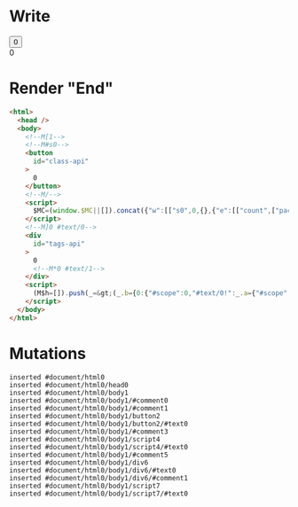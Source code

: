 # Write
  <!M[1><!--M#s0--><button id=class-api>0</button><!--M/--><script>$MC=(window.$MC||[]).concat({"w":[["s0",0,{},{"e":[["count",["packages/translator-interop/src/__tests__/fixtures/interop-events-tags-to-class/template.marko_0/onCount",null]]],"f":1,"p":null}]],"t":["packages/translator-interop/src/__tests__/fixtures/interop-events-tags-to-class/components/class-counter.marko"]})</script><!M]0 #text/0><div id=tags-api>0<!M*0 #text/1></div><script>(M$h=[]).push(_=>(_.b={0:{"#scope":0,"#text/0!":_.a={"#scope":1,m5c:"s0"},"#text/0(":_._["@marko/tags-compat-5-to-6"](_._["packages/translator-interop/src/__tests__/fixtures/interop-events-tags-to-class/components/class-counter.marko"])},1:_.a}),[])</script>


# Render "End"
```html
<html>
  <head />
  <body>
    <!--M[1-->
    <!--M#s0-->
    <button
      id="class-api"
    >
      0
    </button>
    <!--M/-->
    <script>
      $MC=(window.$MC||[]).concat({"w":[["s0",0,{},{"e":[["count",["packages/translator-interop/src/__tests__/fixtures/interop-events-tags-to-class/template.marko_0/onCount",null]]],"f":1,"p":null}]],"t":["packages/translator-interop/src/__tests__/fixtures/interop-events-tags-to-class/components/class-counter.marko"]})
    </script>
    <!--M]0 #text/0-->
    <div
      id="tags-api"
    >
      0
      <!--M*0 #text/1-->
    </div>
    <script>
      (M$h=[]).push(_=&gt;(_.b={0:{"#scope":0,"#text/0!":_.a={"#scope":1,m5c:"s0"},"#text/0(":_._["@marko/tags-compat-5-to-6"](_._["packages/translator-interop/src/__tests__/fixtures/interop-events-tags-to-class/components/class-counter.marko"])},1:_.a}),[])
    </script>
  </body>
</html>
```

# Mutations
```
inserted #document/html0
inserted #document/html0/head0
inserted #document/html0/body1
inserted #document/html0/body1/#comment0
inserted #document/html0/body1/#comment1
inserted #document/html0/body1/button2
inserted #document/html0/body1/button2/#text0
inserted #document/html0/body1/#comment3
inserted #document/html0/body1/script4
inserted #document/html0/body1/script4/#text0
inserted #document/html0/body1/#comment5
inserted #document/html0/body1/div6
inserted #document/html0/body1/div6/#text0
inserted #document/html0/body1/div6/#comment1
inserted #document/html0/body1/script7
inserted #document/html0/body1/script7/#text0
```